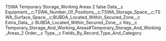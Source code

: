 <?xml version="1.0" encoding="UTF-8"?>
<CustomMetadata xmlns="http://soap.sforce.com/2006/04/metadata" xmlns:xsi="http://www.w3.org/2001/XMLSchema-instance" xmlns:xsd="http://www.w3.org/2001/XMLSchema">
    <label>TSWA Temporary Storage_Working Areas 2</label>
    <protected>false</protected>
    <values>
        <field>Data__c</field>
        <value xsi:type="xsd:string">Equipment__c;TSWA_Number_Of_Positions__c;TSWA_Storage_Space__c;TSWA_Surface_Space__c;BUBDA_Located_Within_Secured_Zone__c</value>
    </values>
    <values>
        <field>Extra_Data__c</field>
        <value xsi:type="xsd:string">BUBDA_Located_Within_Secured_Zone__c</value>
    </values>
    <values>
        <field>Key__c</field>
        <value xsi:type="xsd:string">Temporary_Storage_And_Working_Areas#Temporary_Storage_And_Working_Areas_2</value>
    </values>
    <values>
        <field>Order__c</field>
        <value xsi:nil="true"/>
    </values>
    <values>
        <field>Type__c</field>
        <value xsi:type="xsd:string">Fields_By_Record_Type_And_Category</value>
    </values>
</CustomMetadata>
